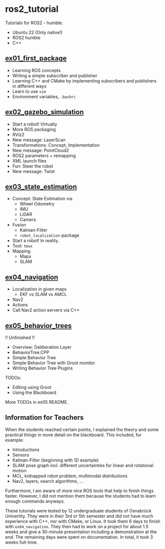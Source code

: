 # ros2_tutorial

Tutorials for ROS2 - humble.

- Ubuntu 22 (Only native!)
- ROS2 humble
- C++

## [ex01_first_package](./ex01_first_package/README.md)

- Learning ROS concepts
- Writing a simple subscriber and publisher
- Learning C++ and CMake by implementing subscribers and publishers in different ways
- Learn to use `vim`
- Environment variables, `.bashrc`

## [ex02_gazebo_simulation](./ex02_gazebo_simulation/README.md)

- Start a robot! Virtually
- More ROS packaging
- RViz2
- New message: LaserScan
- Transformations: Concept, Implementation
- New message: PointCloud2
- ROS2 parameters + remapping
- XML launch files
- Fun: Steer the robot
- New message: Twist

## [ex03_state_estimation](./ex03_state_estimation/README.md)

- Concept: State Estimation via
  - Wheel Odometry
  - IMU
  - LiDAR
  - Camera
- Fusion
  - Kalman-Filter
  - `robot_localization`-package
- Start a robot! In reality.
- Tool: `tmux`
- Mapping
  - Maps
  - SLAM

## [ex04_navigation](./ex04_navigation/README.md)

- Localization in given maps
  - EKF vs SLAM vs AMCL
- Nav2
- Actions
- Call Nav2 action servers via C++

## [ex05_behavior_trees](./ex05_behavior_trees/README.md)

!! Unfinished !!

- Overview: Deliberation Layer
- BehaviorTree.CPP
- Simple Behavior Tree
- Simple Behavior Tree with Groot monitor
- Writing Behavior Tree Plugins

TODOs:

- Editing using Groot
- Using the Blackboard

More TODOs in ex05 README.


## Information for Teachers

When the students reached certain points, I explained the theory and some practical things in more detail on the blackboard. This included, for example:

- Introductions
- Sensors
- Kalman-Filter (beginning with 1D example)
- SLAM pose graph incl. different uncertainties for linear and rotational motion
- MCL, kidnapped robot problem, multimodal distributions
- Nav2, layers, search algorithms, ...

Furthermore, I am aware of more nice ROS tools that help to finish things faster. However, I did not mention them because the students had to learn enough commands anyways.

These tutorials were tested by 12 undergraduate students of Osnabrück Univertity. They were in their 3rd or 5th semester and did not have much experience with C++, nor with CMake, or Linux. It took them 6 days to finish with `ex04_navigation`. They then had to work on a project for about 1.5 weeks and give a 30-minute presentation including a demonstration at the end. The remaining days were spent on documentation. In total, it took 3 weeks full-time.
